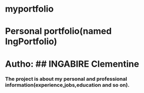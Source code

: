 # myportfolio
# Personal portfolio(named IngPortfolio)
# Autho: ## INGABIRE Clementine
### The project is about my personal and professional information(experience,jobs,education and so on).
###
